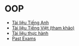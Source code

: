 # OOP
- [Tài liệu Tiếng Anh](https://drive.google.com/drive/folders/1OhMBRquFqQrkk0zlFHeCik39XaGGNZpi)
- [Tài liệu Tiếng Việt (tham khảo)](https://drive.google.com/drive/folders/11_gUbaMvMDSUSwPyBwXAaDRN0vrcYlC5)
- [Tài liệu thực hành](https://drive.google.com/drive/folders/1XSL07SJPcONbhE7LOq94762dB_uxWUPL)
- [Past Exams](https://drive.google.com/drive/folders/1vyZrNnd9tEcfNauuf6DT4gTFOXnCsu1n)